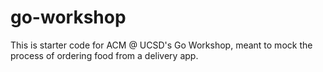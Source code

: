 # go-workshop

This is starter code for ACM @ UCSD's Go Workshop, meant to mock the process of ordering food from a delivery app.
